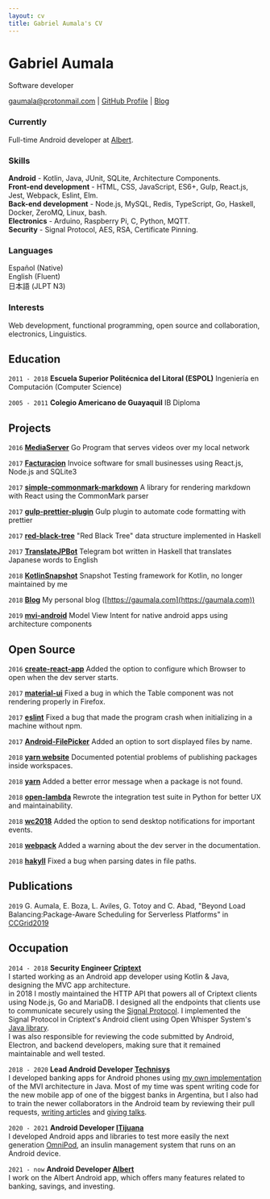 ```yaml
---
layout: cv
title: Gabriel Aumala's CV
---
```

# Gabriel Aumala
Software developer

<div id="webaddress">
<a href="mailto:gaumala@protonmail.com">gaumala@protonmail.com</a>
| <a href="https://github.com/GAumala">GitHub Profile</a>
| <a href="https://gaumala.com">Blog</a>
</div>


### Currently

Full-time Android developer at [Albert](https://www.albert.com/).

### Skills

**Android** - Kotlin, Java, JUnit, SQLite, Architecture Components.<br>
**Front-end development** - HTML, CSS, JavaScript, ES6+, Gulp, React.js, Jest, Webpack, Eslint, Elm.<br>
**Back-end development** - Node.js, MySQL, Redis, TypeScript, Go, Haskell, Docker, ZeroMQ, Linux, bash.<br>
**Electronics** - Arduino, Raspberry Pi, C, Python, MQTT.<br>
**Security** - Signal Protocol, AES, RSA, Certificate Pinning. 

### Languages

Español (Native)<br>
English (Fluent)<br> 
日本語 (JLPT N3)

### Interests

Web development, functional programming, open source and collaboration,
electronics, Linguistics.


## Education

`2011 - 2018`
__Escuela Superior Politécnica del Litoral (ESPOL)__
Ingeniería en Computación (Computer Science)

`2005 - 2011`
__Colegio Americano de Guayaquil__
IB Diploma


## Projects

`2016`
**[MediaServer](https://github.com/GAumala/MediaServer)**
Go Program that serves videos over my local network

`2017`
**[Facturacion](https://github.com/GAumala/Facturacion)**
Invoice software for small businesses using React.js, Node.js and SQLite3

`2017`
**[simple-commonmark-markdown](https://github.com/GAumala/simple-commonmark-react)**
A library for rendering markdown with React using the CommonMark parser

`2017`
**[gulp-prettier-plugin](https://github.com/GAumala/gulp-prettier-plugin)**
Gulp plugin to automate code formatting with prettier

`2017`
**[red-black-tree](https://github.com/GAumala/red-black-tree)**
"Red Black Tree" data structure implemented in Haskell

`2017`
**[TranslateJPBot](https://github.com/GAumala/TranslateJPBot)**
Telegram bot written in Haskell that translates Japanese words to English

`2018`
**[KotlinSnapshot](https://github.com/Karumi/KotlinSnapshot)**
Snapshot Testing framework for Kotlin, no longer maintained by me

`2018`
**[Blog](https://github.com/GAumala/Blog)**
My personal blog ([https://gaumala.com](https://gaumala.com))

`2019`
**[mvi-android](https://github.com/GAumala/mvi-android)**
Model View Intent for native android apps using architecture components

## Open Source 

`2016`
**[create-react-app](https://github.com/facebookincubator/create-react-app/pull/1148)**
Added the option to configure which Browser to open when the dev server starts.

`2017`
**[material-ui](https://github.com/callemall/material-ui/pull/7484)**
Fixed a bug in which the Table component was not rendering properly in Firefox.

`2017`
**[eslint](https://github.com/eslint/eslint/pull/9169)**
Fixed a bug that made the program crash when initializing in a machine without npm.

`2017`
**[Android-FilePicker](https://github.com/DroidNinja/Android-FilePicker/pull/104)**
Added an option to sort displayed files by name.

`2018`
**[yarn website](https://github.com/yarnpkg/website/pull/755)**
Documented potential problems of publishing packages inside workspaces.

`2018`
**[yarn](https://github.com/yarnpkg/yarn/pull/5213)**
Added a better error message when a package is not found.

`2018`
**[open-lambda](https://github.com/open-lambda/open-lambda/pull/41)**
Rewrote the integration test suite in Python for better UX and maintainability.

`2018`
**[wc2018](https://github.com/cedricblondeau/world-cup-2018-cli-dashboard/issues/28)**
Added the option to send desktop notifications for important events.

`2018`
**[webpack](https://github.com/webpack/webpack.js.org/pull/2459)**
Added a warning about the dev server in the documentation.

`2018`
**[hakyll](https://github.com/jaspervdj/hakyll/pull/666)**
Fixed a bug when parsing dates in file paths.

## Publications 

`2019`
 G. Aumala, E. Boza, L. Aviles, G. Totoy and C. Abad, "Beyond Load Balancing:Package-Aware Scheduling for Serverless Platforms" in [CCGrid2019](https://www.ccgrid2019.org/)

## Occupation

`2014 - 2018`
**Security Engineer [Criptext](https://criptext.com)**<br>
I started working as an Android app developer using Kotlin & Java, designing the
MVC app architecture.<br>
in 2018 I mostly maintained the HTTP API that powers all of Criptext clients using 
Node.js, Go and MariaDB. I designed all the endpoints that clients use to communicate 
securely using the [Signal Protocol](https://en.wikipedia.org/wiki/Signal_Protocol). 
I implemented the Signal Protocol in Criptext's Android client using Open 
Whisper System's [Java library](https://github.com/signalapp/libsignal-protocol-java).<br>
I was also responsible for reviewing the code submitted by Android, Electron, 
and backend developers, making sure that it remained maintainable and well tested.

`2018 - 2020`
**Lead Android Developer [Technisys](https://www.technisys.com/)**<br>
I developed banking apps for Android phones using [my own implementation](https://github.com/GAumala/mvi-android) of the MVI architecture in Java. Most of my time was spent writing code for the new mobile app of one of the biggest banks in Argentina, but I also had to train the newer collaborators in the Android team by reviewing their pull requests, [writing articles](https://gaumala.com/posts/2019-04-30-writing-mvi-apps-in-android.html) and [giving talks](https://www.meetup.com/Guayaquil-Developers/events/262094535/).<br>

`2020 - 2021`
**Android Developer [ITijuana](https://itjuana.com/)**<br>
I developed Android apps and libraries to test more easily the next generation [OmniPod](https://www.omnipod.com/), an insulin management system that runs on an Android device.

`2021 - now`
**Android Developer [Albert](https://albert.com/)**<br>
I work on the Albert Android app, which offers many features related to banking, savings, and investing.

<!-- ### Footer
Last updated: May 2021 -->


